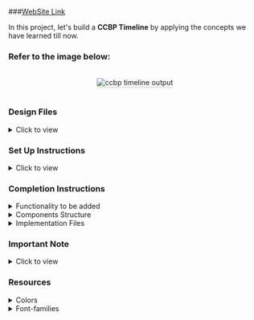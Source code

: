 ###[WebSite Link](https://ccbpprojectsk.ccbp.tech/)


In this project, let's build a **CCBP Timeline** by applying the concepts we have learned till now.

### Refer to the image below:

<br/>
<div style="text-align: center;">
    <img src="https://assets.ccbp.in/frontend/content/react-js/ccbp-timeline-output.gif" alt="ccbp timeline output" style="max-width:70%;box-shadow:0 2.8px 2.2px rgba(0, 0, 0, 0.12)">
</div>
<br/>

### Design Files

<details>
<summary>Click to view</summary>

- [Extra Small (Size < 576px) and Small (Size >= 576px)](https://assets.ccbp.in/frontend/content/react-js/ccbp-timeline-sm-output-v2.png)
- [Medium (Size >= 768px), Large (Size >= 992px) and Extra Large (Size >= 1200px)](https://assets.ccbp.in/frontend/content/react-js/ccbp-timeline-lg-output.png)

</details>

### Set Up Instructions

<details>
<summary>Click to view</summary>

- Download dependencies by running `npm install`
- Start up the app using `npm start`
</details>

### Completion Instructions

<details>
<summary>Functionality to be added</summary>
<br/>

The app must have the following functionalities

- Initially, the page should display the timeline items list using **Chrono custom rendering** based on the `categoryId`
- The `TimelineView` component is provided with `timelineItemsList`. It consists of a list of timeline item objects with the following properties in each timeline item object

  - The `timelineItemObject` with `categoryId` as `COURSE` will have the following properties

    |     Key     | Data Type |
    | :---------: | :-------: |
    |     id      |  String   |
    | categoryId  |  String   |
    |    title    |  String   |
    | courseTitle |  String   |
    | description |  String   |
    |  duration   |  String   |
    |  tagsList   |   Array   |

  - The `tagsListObject` will have the following properties

    | Key  | Data Type |
    | :--: | :-------: |
    |  id  |  String   |
    | name |  String   |

  - The `timelineItemObject` with `categoryId` as `PROJECT` will have the following properties

    |     Key      | Data Type |
    | :----------: | :-------: |
    |      id      |  String   |
    |  categoryId  |  String   |
    |    title     |  String   |
    | projectTitle |  String   |
    | description  |  String   |
    |   imageUrl   |  String   |
    |   duration   |  String   |
    |  projectUrl  |  String   |

- If the value of the key `categoryId` in `timelineItemObject` is `PROJECT` then the Project card should be rendered
  - The `ProjectTimelineCard` should consist of **Visit** link when a user clicks on it, and then the page should be navigated to the respective project
  - The `ProjectTimelineCard` should consist of a **Calendar** icon with respective `duration` text
- If the value of the key `categoryId` in `timelineItemObject` is `COURSE` then the Course card should be rendered
  - The `CourseTimelineCard` should consist of a **Clock** icon with respective `duration` text
- Give the timeline items list data as a value to `items` prop for the `Chrono` component from **react-chrono**, so that the title will be displayed beside each card

</details>

<details>
<summary>Components Structure</summary>

<br/>
<div style="text-align: center;">
    <img src="https://assets.ccbp.in/frontend/content/react-js/ccbp-timeline-component-structure-breakdown.png" alt="component structure breakdown" style="max-width:100%;box-shadow:0 2.8px 2.2px rgba(0, 0, 0, 0.12)">
</div>
<br/>

</details>

<details>
<summary>Implementation Files</summary>
<br/>

Use these files to complete the implementation:

- `src/components/TimelineView/index.js`
- `src/components/TimelineView/index.css`
- `src/components/CourseTimelineCard/index.js`
- `src/components/CourseTimelineCard/index.css`
- `src/components/ProjectTimelineCard/index.js`
- `src/components/ProjectTimelineCard/index.css`
</details>

### Important Note

<details>
<summary>Click to view</summary>

<br/>

- To build this project, take a look at the <a href='https://learning.ccbp.in/frontend-development/course?c_id=2f4192f7-7495-49ca-a6ce-6b74005e25f1&s_id=a152928a-64cc-4697-936c-db2e3c4f2716&t_id=416f0cab-8425-413b-9157-c7b4d4ae4467' target="_blank">React Chrono</a> reading material

**The following instructions are required for the tests to pass**

- `AiFillClockCircle`, `AiFillCalendar` icons from `react-icons` should be used for **clock** and **calender** icons in the card respectively

</details>

### Resources

<details>
<summary>Colors</summary>

<br/>

<div style="background-color: #171f46; width: 150px; padding: 10px; color: white">Hex: #171f46</div>
<div style="background-color: #1e293b; width: 150px; padding: 10px; color: white">Hex: #1e293b</div>
<div style="background-color: #ffffff; width: 150px; padding: 10px; color: black">Hex: #ffffff</div>
<div style="background-color: #0967d2; width: 150px; padding: 10px; color: white">Hex: #0967d2</div>
<div style="background-color: #2b237c; width: 150px; padding: 10px; color: white">Hex: #2b237c</div>

</details>

<details>
<summary>Font-families</summary>

- Roboto

</details>

